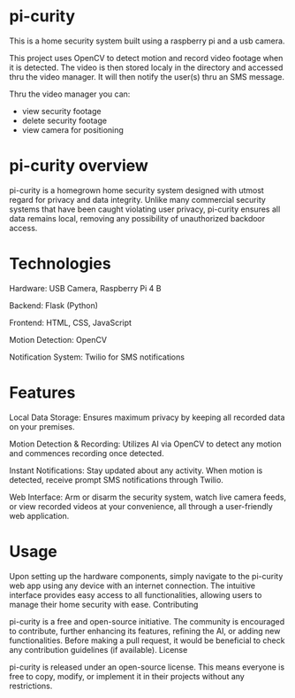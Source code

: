 # pi-curity

This is a home security system built using a raspberry pi and a usb camera.

This project uses OpenCV to detect motion and record video footage when it is detected. The video is then stored localy in the directory and accessed thru the video manager. It will then notify the user(s) thru an SMS message.

Thru the video manager you can:
- view security footage
- delete security footage
- view camera for positioning


# pi-curity overview

pi-curity is a homegrown home security system designed with utmost regard for privacy and data integrity. Unlike many commercial security systems that have been caught violating user privacy, pi-curity ensures all data remains local, removing any possibility of unauthorized backdoor access.

# Technologies

Hardware: USB Camera, Raspberry Pi 4 B

Backend: Flask (Python)

Frontend: HTML, CSS, JavaScript

Motion Detection: OpenCV

Notification System: Twilio for SMS notifications

# Features

Local Data Storage: Ensures maximum privacy by keeping all recorded data on your premises.

Motion Detection & Recording: Utilizes AI via OpenCV to detect any motion and commences recording once detected.

Instant Notifications: Stay updated about any activity. When motion is detected, receive prompt SMS notifications through Twilio.

Web Interface: Arm or disarm the security system, watch live camera feeds, or view recorded videos at your convenience, all through a user-friendly web application.

# Usage

Upon setting up the hardware components, simply navigate to the pi-curity web app using any device with an internet connection. The intuitive interface provides easy access to all functionalities, allowing users to manage their home security with ease.
Contributing

pi-curity is a free and open-source initiative. The community is encouraged to contribute, further enhancing its features, refining the AI, or adding new functionalities. Before making a pull request, it would be beneficial to check any contribution guidelines (if available).
License

pi-curity is released under an open-source license. This means everyone is free to copy, modify, or implement it in their projects without any restrictions.
